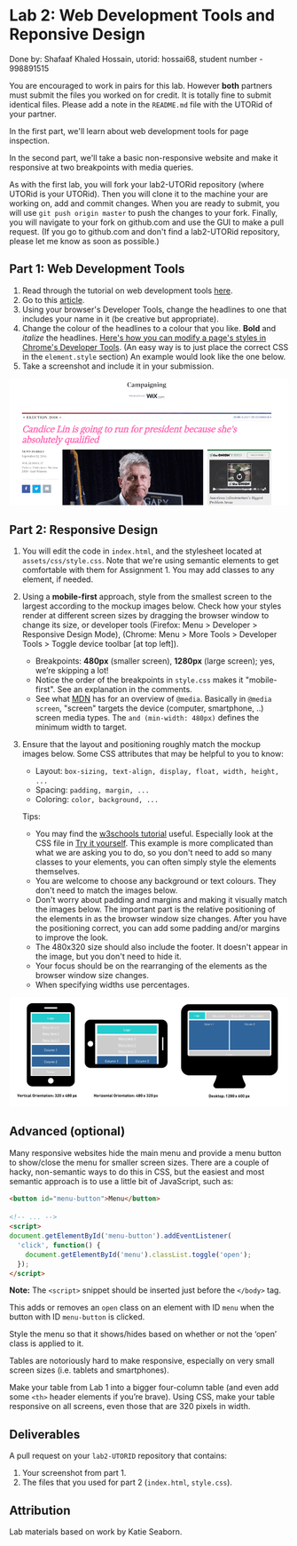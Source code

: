 # Lab 2: Web Development Tools and Reponsive Design

Done by: Shafaaf Khaled Hossain, utorid: hossai68, student number - 998891515

You are encouraged to work in pairs for this lab. However **both** partners must submit the files you worked on for credit.  It is totally fine to submit identical files.  Please add a note in the `README.md` file with the UTORid of your partner.

In the first part, we'll learn about web development tools for page inspection.

In the second part, we'll take a basic non-responsive website and make it
responsive at two breakpoints with media queries.

As with the first lab, you will fork your lab2-UTORid repository (where UTORid is your UTORid).  Then you will clone it to the machine your are working on, add and commit changes.  When you are ready to submit, you will use `git push origin master` to push the changes to your fork.  Finally, you will navigate to your fork on github.com and use the GUI to make a pull request.  (If you go to github.com and don't find a lab2-UTORid repository, please let me know as soon as possible.)

## Part 1: Web Development Tools

1.  Read through the tutorial on web development tools
    [here](http://www.galvanize.com/blog/how-to-use-chrome-devtools-for-the-absolute-beginner/).
2.  Go to this [article](http://www.theonion.com/article/gary-johnson-worried-he-peaking-too-early-after-hi-53996).
3.  Using your browser's Developer Tools, change the headlines to one that
    includes your name in it (be creative but appropriate).
4.  Change the colour of the headlines to a colour that you like. **Bold** and
    *italize* the headlines. [Here's how you can modify a page's styles in
    Chrome's Developer Tools](https://developers.google.com/web/tools/chrome-devtools/iterate/inspect-styles/?hl=en). (An easy way is to just place the correct CSS in the
    `element.style` section) An example would look like the one below.
5.  Take a screenshot and include it in your submission.

![Part 1 image](part1example.png)


## Part 2: Responsive Design

1.  You will edit the code in `index.html`, and the stylesheet located at
    `assets/css/style.css`. Note that we're using semantic elements to get
    comfortable with them for Assignment 1. You may add classes to any element,
    if needed.

2.  Using a **mobile-first** approach, style from the smallest screen to the
    largest according to the mockup images below. Check how your styles render
    at different screen sizes by dragging the browser window to change its size,
    or developer tools (Firefox: Menu > Developer > Responsive Design Mode),
    (Chrome: Menu > More Tools > Developer Tools > Toggle device toolbar
    [at top left]).
    -   Breakpoints: **480px** (smaller screen), **1280px** (large screen); yes,
        we’re skipping a lot!
    -   Notice the order of the breakpoints in `style.css` makes it
        "mobile-first". See an explanation in the comments.
    -   See what [MDN](https://developer.mozilla.org/en/docs/Web/CSS/@media)
        has for an overview of `@media`. Basically in `@media screen`, "screen"
        targets the device (computer, smartphone, ..) screen media types. The
        `and (min-width: 480px)` defines the minimum width to target.

3.  Ensure that the layout and positioning roughly match the mockup images
    below. Some CSS attributes that may be helpful to you to know:
    -   Layout: `box-sizing, text-align, display, float, width, height, ...`
    -   Spacing: `padding, margin, ...`
    -   Coloring: `color, background, ...`
    
    Tips:
    - You may find the [w3schools tutorial](http://www.w3schools.com/css/css_rwd_mediaqueries.asp) useful.  Especially look at the CSS file in [Try it yourself](http://www.w3schools.com/css/tryit.asp?filename=tryresponsive_col-s).  This example is more complicated than what we are asking you to do, so you don't need to add so many classes to your elements, you can often simply style the elements themselves.
    - You are welcome to choose any background or text colours.  They don't need to match the images below.
    - Don't worry about padding and margins and making it visually match the images below.  The important part is the relative positioning of the elements in as the browser window size changes. After you have the positioning correct, you can add some padding and/or margins to improve the look.
    - The 480x320 size should also include the footer.  It doesn't appear in the image, but you don't need to hide it.
    - Your focus should be on the rearranging of the elements as the browser window size changes.
    - When specifying widths use percentages.

![Part 2 image](part2layout.png)


## Advanced (optional)

Many responsive websites hide the main menu and provide a menu button to
show/close the menu for smaller screen sizes. There are a couple of hacky,
non-semantic ways to do this in CSS, but the easiest and most semantic approach
is to use a little bit of JavaScript, such as:

```html
<button id="menu-button">Menu</button>

<!-- ... -->
<script>
document.getElementById('menu-button').addEventListener(
  'click', function() {
    document.getElementById('menu').classList.toggle('open');
  });
</script>
```

**Note:** The `<script>` snippet should be inserted just before the `</body>` tag.

This adds or removes an `open` class on an element with ID `menu` when the
button with ID `menu-button` is clicked.

Style the menu so that it shows/hides based on whether or not the ‘open’
class is applied to it.

Tables are notoriously hard to make responsive, especially on very small screen
sizes (i.e. tablets and smartphones).

Make your table from Lab 1 into a bigger four-column table (and even add some
`<th>` header elements if you’re brave). Using CSS, make your table responsive
on all screens, even those that are 320 pixels in width.


## Deliverables

A pull request on your `lab2-UTORID` repository that contains:

1.  Your screenshot from part 1.
2.  The files that you used for part 2 (`index.html`, `style.css`).


## Attribution

Lab materials based on work by Katie Seaborn.
